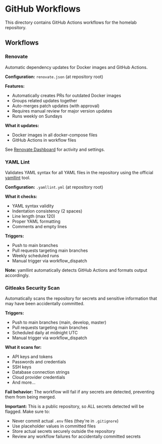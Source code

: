 # GitHub Workflows

This directory contains GitHub Actions workflows for the homelab repository.

## Workflows

### Renovate

Automatic dependency updates for Docker images and GitHub Actions.

**Configuration:** `renovate.json` (at repository root)

**Features:**
- Automatically creates PRs for outdated Docker images
- Groups related updates together
- Auto-merges patch updates (with approval)
- Requires manual review for major version updates
- Runs weekly on Sundays

**What it updates:**
- Docker images in all docker-compose files
- GitHub Actions in workflow files

See [Renovate Dashboard](https://github.com/apps/renovate) for activity and settings.

### YAML Lint

Validates YAML syntax for all YAML files in the repository using the official [yamllint](https://yamllint.readthedocs.io/) tool.

**Configuration:** `.yamllint.yml` (at repository root)

**What it checks:**
- YAML syntax validity
- Indentation consistency (2 spaces)
- Line length (max 120)
- Proper YAML formatting
- Comments and empty lines

**Triggers:**
- Push to main branches
- Pull requests targeting main branches
- Weekly scheduled runs
- Manual trigger via workflow_dispatch

**Note:** yamllint automatically detects GitHub Actions and formats output accordingly.

### Gitleaks Security Scan

Automatically scans the repository for secrets and sensitive information that may have been accidentally committed.

**Triggers:**
- Push to main branches (main, develop, master)
- Pull requests targeting main branches
- Scheduled daily at midnight UTC
- Manual trigger via workflow_dispatch

**What it scans for:**
- API keys and tokens
- Passwords and credentials
- SSH keys
- Database connection strings
- Cloud provider credentials
- And more...

**Fail behavior:** 
The workflow will fail if any secrets are detected, preventing them from being merged.

**Important:** This is a public repository, so ALL secrets detected will be flagged. Make sure to:
- Never commit actual `.env` files (they're in `.gitignore`)
- Use placeholder values in committed files
- Store actual secrets securely outside the repository
- Review any workflow failures for accidentally committed secrets


